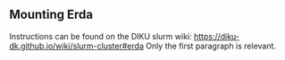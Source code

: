 ## Mounting Erda
Instructions can be found on the DIKU slurm wiki: 
https://diku-dk.github.io/wiki/slurm-cluster#erda
Only the first paragraph is relevant.

